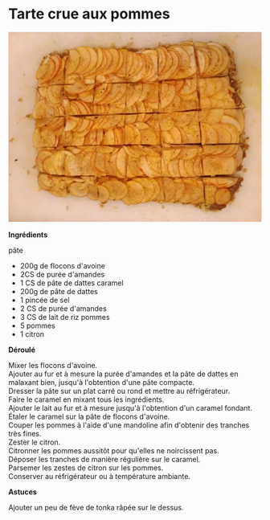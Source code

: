 # Tarte crue aux pommes

![tarte](https://github.com/akakeronos/recette-gourmandignes/raw/master/images/tarte-crue-pommes.jpg)

**Ingrédients**  
 
pâte 
* 200g de flocons d'avoine
* 2CS de purée d'amandes
* 1 CS de pâte de dattes
caramel
* 200g de pâte de dattes
* 1 pincée de sel
* 2 CS de purée d'amandes
* 3 CS de lait de riz
pommes
* 5 pommes
* 1 citron

**Déroulé**

Mixer les flocons d'avoine.  
Ajouter au fur et à mesure la purée d'amandes et la pâte de dattes en malaxant bien, jusqu'à l'obtention d'une pâte compacte.  
Dresser la pâte sur un plat carré ou rond et mettre au réfrigérateur.  
Faire le caramel en mixant tous les ingrédients.  
Ajouter le lait au fur et à mesure jusqu'à l'obtention d'un caramel fondant.  
Étaler le caramel sur la pâte de flocons d'avoine.  
Couper les pommes à l'aide d'une mandoline afin d'obtenir des tranches très fines.  
Zester le citron.  
Citronner les pommes aussitôt pour qu'elles ne noircissent pas.   
Déposer les tranches de manière régulière sur le caramel.  
Parsemer les zestes de citron sur les pommes.  
Conserver au réfrigérateur ou à température ambiante.  

**Astuces** 

Ajouter un peu de fève de tonka râpée sur le dessus. 

